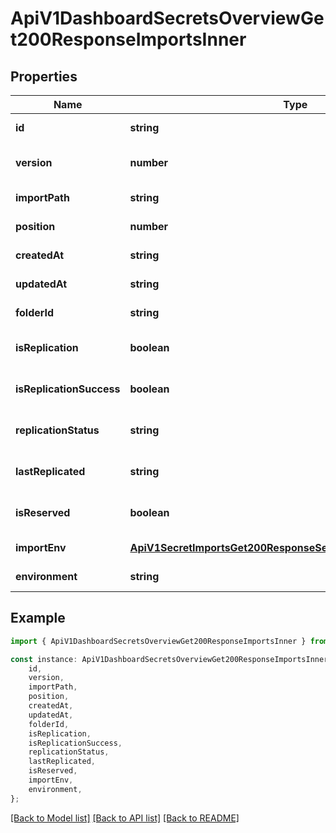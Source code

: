# ApiV1DashboardSecretsOverviewGet200ResponseImportsInner


## Properties

Name | Type | Description | Notes
------------ | ------------- | ------------- | -------------
**id** | **string** |  | [default to undefined]
**version** | **number** |  | [optional] [default to 1]
**importPath** | **string** |  | [default to undefined]
**position** | **number** |  | [default to undefined]
**createdAt** | **string** |  | [default to undefined]
**updatedAt** | **string** |  | [default to undefined]
**folderId** | **string** |  | [default to undefined]
**isReplication** | **boolean** |  | [optional] [default to false]
**isReplicationSuccess** | **boolean** |  | [optional] [default to undefined]
**replicationStatus** | **string** |  | [optional] [default to undefined]
**lastReplicated** | **string** |  | [optional] [default to undefined]
**isReserved** | **boolean** |  | [optional] [default to false]
**importEnv** | [**ApiV1SecretImportsGet200ResponseSecretImportsInnerImportEnv**](ApiV1SecretImportsGet200ResponseSecretImportsInnerImportEnv.md) |  | [default to undefined]
**environment** | **string** |  | [default to undefined]

## Example

```typescript
import { ApiV1DashboardSecretsOverviewGet200ResponseImportsInner } from './api';

const instance: ApiV1DashboardSecretsOverviewGet200ResponseImportsInner = {
    id,
    version,
    importPath,
    position,
    createdAt,
    updatedAt,
    folderId,
    isReplication,
    isReplicationSuccess,
    replicationStatus,
    lastReplicated,
    isReserved,
    importEnv,
    environment,
};
```

[[Back to Model list]](../README.md#documentation-for-models) [[Back to API list]](../README.md#documentation-for-api-endpoints) [[Back to README]](../README.md)

